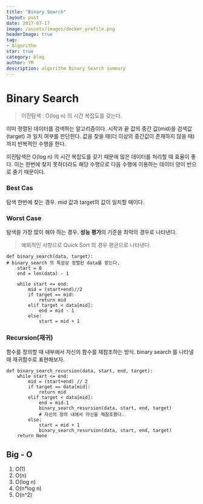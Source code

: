 ```yaml
---
title: "Binary Search"
layout: post
date: 2017-07-17
image: /assets/images/docker_profile.png
headerImage: true
tag:
- Algorithm
star: true
category: blog
author: YM
description: algorithm Binary Search summary
---
```


# Binary Search

> 이진탐색 : O(log n) 의 시간 복잡도를 갖는다.

이미 정렬된 데이터를 검색하는 알고리즘이다. 시작과 끝 값의 중간 값(mid)을 검색값(target) 과 일치 여부를 판단한다. 값을 찾을 때(더 이상의 중간값이 존재하지 않을 때)까지 반복적인 수행을 한다.

이진탐색은 O(log n) 의 시간 복잡도를 갖기 때문에 많은 데이터를 처리할 때 효율이 좋다. 이는 한번에 찾지 못하더라도 해당 수행으로 다음 수행에 이용하는 데이터 양이 반으로 줄기 때문이다. 

### Best Cas

탐색 한번에 찾는 경우. mid 값과 target의 값이 일치할 때이다. 

### Worst Case

탐색을 가장 많이 해야 하는 경우. **성능 평가**의 기준을 최악의 경우로 나타낸다.

> 예외적인 사항으로 Quick Sort 의 경우 평균으로 나타낸다. 

```
def binary_search(data, target):
# binary_search 의 특성상 정렬된 data를 받는다.
	start = 0
	end = len(data) - 1
	
	while start <= end:
		mid = (start+end)//2
		if target == mid:
			return mid
		elif target < data[mid]:
			end = mid - 1
		else:
			start = mid + 1
```

### Recursion(재귀)

함수를 정의할 때 내부에서 자신의 함수를 재참조하는 방식. binary search 를 나타낼 때 재귀함수로 표현해보자.

```
def binary_search_recursion(data, start, end, target):
	while start <= end:
		mid = (start+end) // 2
		if target == data[mid]:
			return mid
		elif target < data[mid]:
			end = mid-1
			binary_search_resursion(data, start, end, target)
			# 자신의 정의 내에서 자신을 재참조했다.
		else:
			start = mid + 1
			binary_search_resursion(data, start, end, target)
	return None
```



## Big - O 

1. O(1)
2. O(n)
3. O(log n)
4. O(n*log n)
5. O(n^2)

